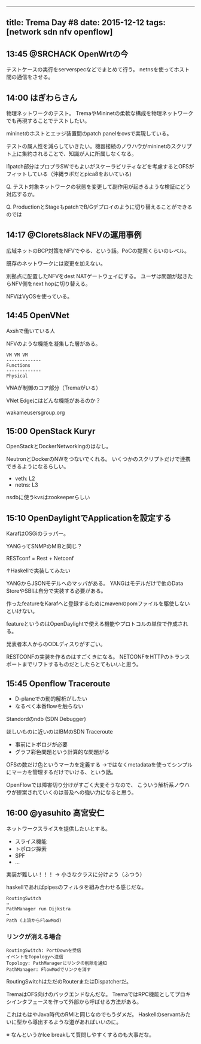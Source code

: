 ------------------
title: Trema Day #8
date: 2015-12-12
tags: [network sdn nfv openflow]
------------------

## 13:45 @SRCHACK OpenWrtの今 

テストケースの実行をserverspecなどでまとめて行う。
netnsを使ってホスト間の通信をさせる。

## 14:00 はぎわらさん

物理ネットワークのテスト。
TremaやMininetの柔軟な構成を物理ネットワークでも再現することでテストしたい。

mininetのホストとエッジ装置間のpatch panelをovsで実現している。

テストの属人性を減らしていきたい。機器接続のノウハウがmininetのスクリプト上に集約されることで、知識が人に所属しなくなる。

l1patch部分はプロプラSWでもよいがスケーラビリティなどを考慮するとOFSがフィットしている（沖縄ラボだとpica8をおいている)

Q. テスト対象ネットワークの状態を変更して副作用が起きるような検証にどう対応するか。

Q. ProductionとStageもpatchでB/Gデプロイのように切り替えることができるのでは

## 14:17 @Clorets8lack NFVの運用事例

広域ネットのBCP対策をNFVでやる、という話。PoCの提案くらいのレベル。

既存のネットワークには変更を加えない。

別拠点に配置したNFVをdest NATゲートウェイにする。
ユーザは問題が起きたらNFV側をnext hopに切り替える。

NFVはVyOSを使っている。

## 14:45 OpenVNet

Axshで働いている人

NFVのような機能を凝集した層がある。

```
VM VM VM
-------------
Functions
-------------
Physical
```

VNAが制御のコア部分（Tremaがいる）

VNet Edgeにはどんな機能があるのか？

wakameusersgroup.org

## 15:00 OpenStack Kuryr

OpenStackとDockerNetworkingのはなし。

NeutronとDockerのNWをつないでくれる。
いくつかのスクリプトだけで連携できるようになるらしい。

- veth: L2
- netns: L3

nsdbに使うkvsはzookeeperらしい

## 15:10 OpenDaylightでApplicationを設定する

KarafはOSGiのラッパー。

YANGってSNMPのMIBと同じ？

RESTconf = Rest + Netconf

↑Haskellで実装してみたい

YANGからJSONモデルへのマッパがある。
YANGはモデルだけで他のData StoreやSBIは自分で実装する必要がある。

作ったfeatureをKarafへと登録するためにmavenのpomファイルを駆使しないといけない。

featureというのはOpenDaylightで使える機能やプロトコルの単位で作成される。

発表者本人からのODLディスりがすごい。

RESTCONFの実装を作るのはすごくきになる。
NETCONFをHTTPのトランスポートまでリフトするものだとしたらとてもいいと思う。

## 15:45 Openflow Traceroute

- D-planeでの動的解析がしたい
- なるべく本番flowを触らない

Standordのndb (SDN Debugger)

ほしいものに近いのはIBMのSDN Traceroute

- 事前にトポロジが必要
- グラフ彩色問題という計算的な問題がる

OFSの数だけ色というマーカを定義する
→ではなくmetadataを使ってシンプルにマーカを管理するだけでいける、という話。

OpenFlowでは障害切り分けがすごく大変そうなので、
こういう解析系ノウハウが提案されていくのは普及への強い力になると思う。

## 16:00 @yasuhito 高宮安仁

ネットワークスライスを提供したいとする。

- スライス機能
- トポロジ探索
- SPF
- ...

実装が難しい！！！
→ 小さなクラスに分けよう（ふつう）

haskellであればpipesのフィルタを組み合わせる感じだな。

```
RoutingSwitch
→
PathManager run Dijkstra
→
Path (上流からFlowMod)
```

### リンクが消える場合

```
RoutingSwitch: PortDownを受信
イベントをTopologyへ送信
Topology: PathManagerにリンクの削除を通知
PathManager: FlowModでリンクを消す
```

RoutingSwitchはただのRouterまたはDispatcherだ。

TremaはOFS向けのバックエンドなんだな。
TremaではRPC機能としてプロキシインタフェースを作って外部から呼ばせる方法がある。

これはもはやJava時代のRMIと同じなのでもうダメだ。
Haskellのservantみたいに型から導出するような道があればいいのに。

※ なんというかIce breakして質問しやすくするのも大事だな。
